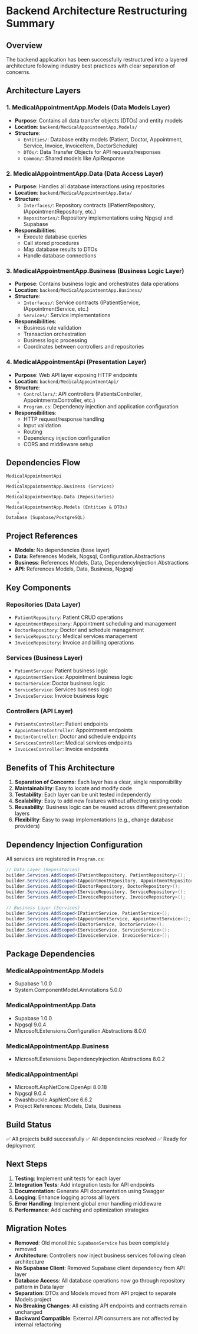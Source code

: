 # Backend Architecture Restructuring Summary

## Overview
The backend application has been successfully restructured into a layered architecture following industry best practices with clear separation of concerns.

## Architecture Layers

### 1. **MedicalAppointmentApp.Models** (Data Models Layer)
- **Purpose**: Contains all data transfer objects (DTOs) and entity models
- **Location**: `backend/MedicalAppointmentApp.Models/`
- **Structure**:
  - `Entities/`: Database entity models (Patient, Doctor, Appointment, Service, Invoice, InvoiceItem, DoctorSchedule)
  - `DTOs/`: Data Transfer Objects for API requests/responses
  - `Common/`: Shared models like ApiResponse

### 2. **MedicalAppointmentApp.Data** (Data Access Layer)
- **Purpose**: Handles all database interactions using repositories
- **Location**: `backend/MedicalAppointmentApp.Data/`
- **Structure**:
  - `Interfaces/`: Repository contracts (IPatientRepository, IAppointmentRepository, etc.)
  - `Repositories/`: Repository implementations using Npgsql and Supabase
- **Responsibilities**:
  - Execute database queries
  - Call stored procedures
  - Map database results to DTOs
  - Handle database connections

### 3. **MedicalAppointmentApp.Business** (Business Logic Layer)
- **Purpose**: Contains business logic and orchestrates data operations
- **Location**: `backend/MedicalAppointmentApp.Business/`
- **Structure**:
  - `Interfaces/`: Service contracts (IPatientService, IAppointmentService, etc.)
  - `Services/`: Service implementations
- **Responsibilities**:
  - Business rule validation
  - Transaction orchestration
  - Business logic processing
  - Coordinates between controllers and repositories

### 4. **MedicalAppointmentApi** (Presentation Layer)
- **Purpose**: Web API layer exposing HTTP endpoints
- **Location**: `backend/MedicalAppointmentApi/`
- **Structure**:
  - `Controllers/`: API controllers (PatientsController, AppointmentsController, etc.)
  - `Program.cs`: Dependency injection and application configuration
- **Responsibilities**:
  - HTTP request/response handling
  - Input validation
  - Routing
  - Dependency injection configuration
  - CORS and middleware setup

## Dependencies Flow

```
MedicalAppointmentApi
    ↓
MedicalAppointmentApp.Business (Services)
    ↓
MedicalAppointmentApp.Data (Repositories)
    ↓
MedicalAppointmentApp.Models (Entities & DTOs)
    ↓
Database (Supabase/PostgreSQL)
```

## Project References

- **Models**: No dependencies (base layer)
- **Data**: References Models, Npgsql, Configuration.Abstractions
- **Business**: References Models, Data, DependencyInjection.Abstractions
- **API**: References Models, Data, Business, Npgsql

## Key Components

### Repositories (Data Layer)
- `PatientRepository`: Patient CRUD operations
- `AppointmentRepository`: Appointment scheduling and management
- `DoctorRepository`: Doctor and schedule management
- `ServiceRepository`: Medical services management
- `InvoiceRepository`: Invoice and billing operations

### Services (Business Layer)
- `PatientService`: Patient business logic
- `AppointmentService`: Appointment business logic
- `DoctorService`: Doctor business logic
- `ServiceService`: Services business logic
- `InvoiceService`: Invoice business logic

### Controllers (API Layer)
- `PatientsController`: Patient endpoints
- `AppointmentsController`: Appointment endpoints
- `DoctorController`: Doctor and schedule endpoints
- `ServicesController`: Medical services endpoints
- `InvoicesController`: Invoice endpoints

## Benefits of This Architecture

1. **Separation of Concerns**: Each layer has a clear, single responsibility
2. **Maintainability**: Easy to locate and modify code
3. **Testability**: Each layer can be unit tested independently
4. **Scalability**: Easy to add new features without affecting existing code
5. **Reusability**: Business logic can be reused across different presentation layers
6. **Flexibility**: Easy to swap implementations (e.g., change database providers)

## Dependency Injection Configuration

All services are registered in `Program.cs`:

```csharp
// Data Layer (Repositories)
builder.Services.AddScoped<IPatientRepository, PatientRepository>();
builder.Services.AddScoped<IAppointmentRepository, AppointmentRepository>();
builder.Services.AddScoped<IDoctorRepository, DoctorRepository>();
builder.Services.AddScoped<IServiceRepository, ServiceRepository>();
builder.Services.AddScoped<IInvoiceRepository, InvoiceRepository>();

// Business Layer (Services)
builder.Services.AddScoped<IPatientService, PatientService>();
builder.Services.AddScoped<IAppointmentService, AppointmentService>();
builder.Services.AddScoped<IDoctorService, DoctorService>();
builder.Services.AddScoped<IServiceService, ServiceService>();
builder.Services.AddScoped<IInvoiceService, InvoiceService>();
```

## Package Dependencies

### MedicalAppointmentApp.Models
- Supabase 1.0.0
- System.ComponentModel.Annotations 5.0.0

### MedicalAppointmentApp.Data
- Supabase 1.0.0
- Npgsql 9.0.4
- Microsoft.Extensions.Configuration.Abstractions 8.0.0

### MedicalAppointmentApp.Business
- Microsoft.Extensions.DependencyInjection.Abstractions 8.0.2

### MedicalAppointmentApi
- Microsoft.AspNetCore.OpenApi 8.0.18
- Npgsql 9.0.4
- Swashbuckle.AspNetCore 6.6.2
- Project References: Models, Data, Business

## Build Status

✅ All projects build successfully
✅ All dependencies resolved
✅ Ready for deployment

## Next Steps

1. **Testing**: Implement unit tests for each layer
2. **Integration Tests**: Add integration tests for API endpoints
3. **Documentation**: Generate API documentation using Swagger
4. **Logging**: Enhance logging across all layers
5. **Error Handling**: Implement global error handling middleware
6. **Performance**: Add caching and optimization strategies

## Migration Notes

- **Removed**: Old monolithic `SupabaseService` has been completely removed
- **Architecture**: Controllers now inject business services following clean architecture
- **No Supabase Client**: Removed Supabase client dependency from API layer
- **Database Access**: All database operations now go through repository pattern in Data layer
- **Separation**: DTOs and Models moved from API project to separate Models project
- **No Breaking Changes**: All existing API endpoints and contracts remain unchanged
- **Backward Compatible**: External API consumers are not affected by internal refactoring
